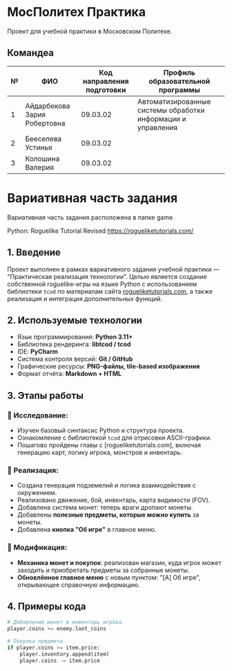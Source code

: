 # МосПолитех Практика
Проект для учебной практики в Московском Политехе.

## Командеа

| № | ФИО              | Код направления подготовки              | Профиль образовательной программы                                               |
|---|-----------------------------|------------------------------|-----------------------------------------------------|
| 1  | Айдарбекова Зария Робертовна| 09.03.02                    |Автоматизированные системы обработки информации и управления           |
| 2 | Бееселева Устинья           | 09.03.02                     |     |
| 3 | Колошина Валерия             | 09.03.02                    |             |

# Вариативная часть задания
Вариативная часть задания расположена в папке game

Python: Roguelike Tutorial Revised
https://rogueliketutorials.com/
## 1. Введение

Проект выполнен в рамках вариативного задания учебной практики — "Практическая реализация технологии". Целью является создание собственной roguelike-игры на языке Python с использованием библиотеки `tcod` по материалам сайта [rogueliketutorials.com](https://rogueliketutorials.com), а также реализация и интеграция дополнительных функций.

## 2. Используемые технологии

- Язык программирования: **Python 3.11+**
- Библиотека рендеринга: **libtcod / tcod**
- IDE: **PyCharm**
- Система контроля версий: **Git / GitHub**
- Графические ресурсы: **PNG-файлы, tile-based изображения**
- Формат отчёта: **Markdown + HTML**

## 3. Этапы работы

### 🔸 Исследование:
- Изучен базовый синтаксис Python и структура проекта.
- Ознакомление с библиотекой `tcod` для отрисовки ASCII-графики.
- Пошагово пройдены главы с [rogueliketutorials.com], включая генерацию карт, логику игрока, монстров и инвентарь.

### 🔸 Реализация:
- Создана генерация подземелий и логика взаимодействия с окружением.
- Реализовано движение, бой, инвентарь, карта видимости (FOV).
- Добавлена система монет: теперь враги дропают монеты.
- Добавлены **полезные предметы, которые можно купить** за монеты.
- Добавлена **кнопка "Об игре"** в главное меню.

### 🔸 Модификация:
- **Механика монет и покупок**: реализован магазин, куда игрок может заходить и приобретать предметы за собранные монеты.
- **Обновлённое главное меню** с новым пунктом: "[A] Об игре", открывающее справочную информацию.
  
## 4. Примеры кода

```python
# Добавление монет в инвентарь игрока
player.coins += enemy.loot_coins

# Покупка предмета
if player.coins >= item.price:
    player.inventory.append(item)
    player.coins -= item.price
